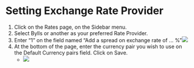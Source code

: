 # Setting Exchange Rate Provider

1. Click on the Rates page, on the Sidebar menu.
2. Select Bylls or another as your preferred Rate Provider.
3. Enter “1” on the field named “Add a spread on exchange rate of ... %”![](https://lh5.googleusercontent.com/or0NVswT-byaRZsOib6sTLFcQBWhcqww\_bRr0iyhi5S8LfMfVASYWFhCY-mGvMlH6CfjzNygKuk\_3SCbmH38\_w7sq\_CBma8AGWe9nJGXxxntHsUqqsNGljIUwmJTv2\_vZJfgk0VT)
4. At the bottom of the page, enter the currency pair you wish to use on the Default Currency pairs field. Click on Save.
   * ![](https://lh4.googleusercontent.com/NlcgzmVUaWmVfGrUzQBzYX2xoR1HmT\_FpKjgnBYJAMhvNw-5A\_WrUGuWwZWM2FJS89kOomKZ6rmeT86VzduMPjrI1YasrvDQ\_PG\_cmGENhWK\_R4yTcr\_4b-PeDw-PeQ4Qq\_5gODE)
